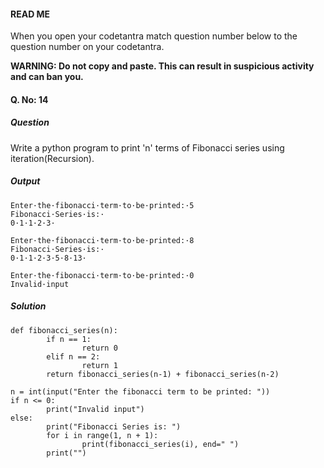 #### READ ME
When you open your codetantra match question number below to the question number on your codetantra.

**WARNING: Do not copy and paste. This can result in suspicious activity and can ban you.**

#### Q. No: 14

##### Question
Write a python program to print 'n' terms of Fibonacci series using iteration(Recursion).

##### Output
```
Enter·the·fibonacci·term·to·be·printed:·5
Fibonacci·Series·is:·
0·1·1·2·3·
```
```
Enter·the·fibonacci·term·to·be·printed:·8
Fibonacci·Series·is:·
0·1·1·2·3·5·8·13·
```
```
Enter·the·fibonacci·term·to·be·printed:·0
Invalid·input
```

##### Solution
```
def fibonacci_series(n):
        if n == 1:
                return 0
        elif n == 2:
                return 1
        return fibonacci_series(n-1) + fibonacci_series(n-2)

n = int(input("Enter the fibonacci term to be printed: "))
if n <= 0:
        print("Invalid input")
else:
        print("Fibonacci Series is: ")
        for i in range(1, n + 1):
                print(fibonacci_series(i), end=" ")
        print("")
```